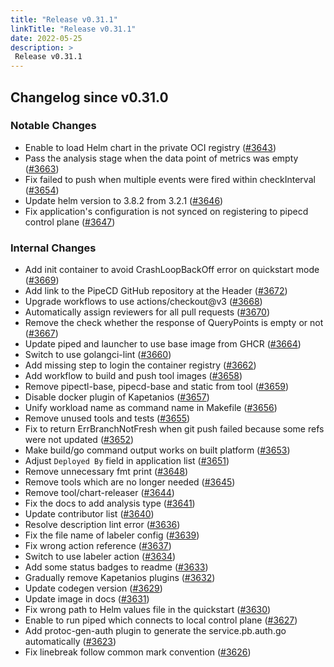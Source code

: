 ```yaml
---
title: "Release v0.31.1"
linkTitle: "Release v0.31.1"
date: 2022-05-25
description: >
 Release v0.31.1
---
```


## Changelog since v0.31.0

### Notable Changes

* Enable to load Helm chart in the private OCI registry ([#3643](https://github.com/pipe-cd/pipecd/pull/3643))
* Pass the analysis stage when the data point of metrics was empty ([#3663](https://github.com/pipe-cd/pipecd/pull/3663))
* Fix failed to push when multiple events were fired within checkInterval ([#3654](https://github.com/pipe-cd/pipecd/pull/3654))
* Update helm version to 3.8.2 from 3.2.1 ([#3646](https://github.com/pipe-cd/pipecd/pull/3646))
* Fix application's configuration is not synced on registering to pipecd control plane ([#3647](https://github.com/pipe-cd/pipecd/pull/3647))

### Internal Changes
* Add init container to avoid CrashLoopBackOff error on quickstart mode ([#3669](https://github.com/pipe-cd/pipecd/pull/3669))
* Add link to the PipeCD GitHub repository at the Header ([#3672](https://github.com/pipe-cd/pipecd/pull/3672))
* Upgrade workflows to use actions/checkout@v3 ([#3668](https://github.com/pipe-cd/pipecd/pull/3668))
* Automatically assign reviewers for all pull requests ([#3670](https://github.com/pipe-cd/pipecd/pull/3670))
* Remove the check whether the response of QueryPoints is empty or not ([#3667](https://github.com/pipe-cd/pipecd/pull/3667))
* Update piped and launcher to use base image from GHCR ([#3664](https://github.com/pipe-cd/pipecd/pull/3664))
* Switch to use golangci-lint ([#3660](https://github.com/pipe-cd/pipecd/pull/3660))
* Add missing step to login the container registry ([#3662](https://github.com/pipe-cd/pipecd/pull/3662))
* Add workflow to build and push tool images ([#3658](https://github.com/pipe-cd/pipecd/pull/3658))
* Remove pipectl-base, pipecd-base and static from tool ([#3659](https://github.com/pipe-cd/pipecd/pull/3659))
* Disable docker plugin of Kapetanios ([#3657](https://github.com/pipe-cd/pipecd/pull/3657))
* Unify workload name as command name in Makefile ([#3656](https://github.com/pipe-cd/pipecd/pull/3656))
* Remove unused tools and tests ([#3655](https://github.com/pipe-cd/pipecd/pull/3655))
* Fix to return ErrBranchNotFresh when git push failed because some refs were not updated ([#3652](https://github.com/pipe-cd/pipecd/pull/3652))
* Make build/go command output works on built platform ([#3653](https://github.com/pipe-cd/pipecd/pull/3653))
* Adjust `Deployed By` field in application list ([#3651](https://github.com/pipe-cd/pipecd/pull/3651))
* Remove unnecessary fmt print ([#3648](https://github.com/pipe-cd/pipecd/pull/3648))
* Remove tools which are no longer needed ([#3645](https://github.com/pipe-cd/pipecd/pull/3645))
* Remove tool/chart-releaser ([#3644](https://github.com/pipe-cd/pipecd/pull/3644))
* Fix the docs to add analysis type ([#3641](https://github.com/pipe-cd/pipecd/pull/3641))
* Update contributor list ([#3640](https://github.com/pipe-cd/pipecd/pull/3640))
* Resolve description lint error ([#3636](https://github.com/pipe-cd/pipecd/pull/3636))
* Fix the file name of labeler config ([#3639](https://github.com/pipe-cd/pipecd/pull/3639))
* Fix wrong action reference ([#3637](https://github.com/pipe-cd/pipecd/pull/3637))
* Switch to use labeler action ([#3634](https://github.com/pipe-cd/pipecd/pull/3634))
* Add some status badges to readme ([#3633](https://github.com/pipe-cd/pipecd/pull/3633))
* Gradually remove Kapetanios plugins ([#3632](https://github.com/pipe-cd/pipecd/pull/3632))
* Update codegen version ([#3629](https://github.com/pipe-cd/pipecd/pull/3629))
* Update image in docs ([#3631](https://github.com/pipe-cd/pipecd/pull/3631))
* Fix wrong path to Helm values file in the quickstart ([#3630](https://github.com/pipe-cd/pipecd/pull/3630))
* Enable to run piped which connects to local control plane ([#3627](https://github.com/pipe-cd/pipecd/pull/3627))
* Add protoc-gen-auth plugin to generate the service.pb.auth.go automatically ([#3623](https://github.com/pipe-cd/pipecd/pull/3623))
* Fix linebreak follow common mark convention ([#3626](https://github.com/pipe-cd/pipecd/pull/3626))
